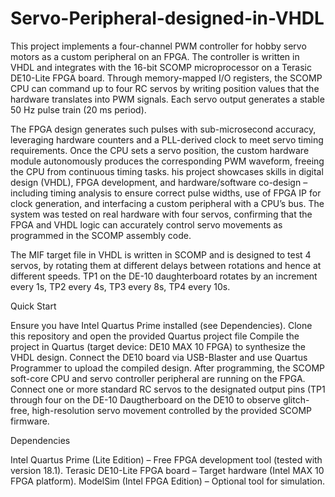 # Servo-Peripheral-designed-in-VHDL

This project implements a four-channel PWM controller for hobby servo motors as a custom peripheral on an FPGA. The controller is written in VHDL and integrates with the 16-bit SCOMP microprocessor on a Terasic DE10-Lite FPGA board. Through memory-mapped I/O registers, the SCOMP CPU can command up to four RC servos by writing position values that the hardware translates into PWM signals. Each servo output generates a stable 50 Hz pulse train (20 ms period). 

The FPGA design generates such pulses with sub-microsecond accuracy, leveraging hardware counters and a PLL-derived clock to meet servo timing requirements. Once the CPU sets a servo position, the custom hardware module autonomously produces the corresponding PWM waveform, freeing the CPU from continuous timing tasks. his project showcases skills in digital design (VHDL), FPGA development, and hardware/software co-design – including timing analysis to ensure correct pulse widths, use of FPGA IP for clock generation, and interfacing a custom peripheral with a CPU’s bus. The system was tested on real hardware with four servos, confirming that the FPGA and VHDL logic can accurately control servo movements as programmed in the SCOMP assembly code.

The MIF target file in VHDL is written in SCOMP and is designed to test 4 servos, by rotating them at different delays between rotations and hence at different speeds. TP1 on the DE-10 daughterboard rotates by an increment every 1s, TP2 every 4s, TP3 every 8s, TP4 every 10s.

Quick Start

Ensure you have Intel Quartus Prime installed (see Dependencies).
Clone this repository and open the provided Quartus project file
Compile the project in Quartus (target device: DE10 MAX 10 FPGA) to synthesize the VHDL design.
Connect the DE10 board via USB-Blaster and use Quartus Programmer to upload the compiled design.
After programming, the SCOMP soft-core CPU and servo controller peripheral are running on the FPGA. Connect one or more standard RC servos to the designated output pins (TP1 through four on the DE-10 Daugtherboard on the DE10 to observe glitch-free, high-resolution servo movement controlled by the provided SCOMP firmware.

Dependencies

Intel Quartus Prime (Lite Edition) – Free FPGA development tool (tested with version 18.1).
Terasic DE10-Lite FPGA board – Target hardware (Intel MAX 10 FPGA platform).
ModelSim (Intel FPGA Edition) – Optional tool for simulation.
